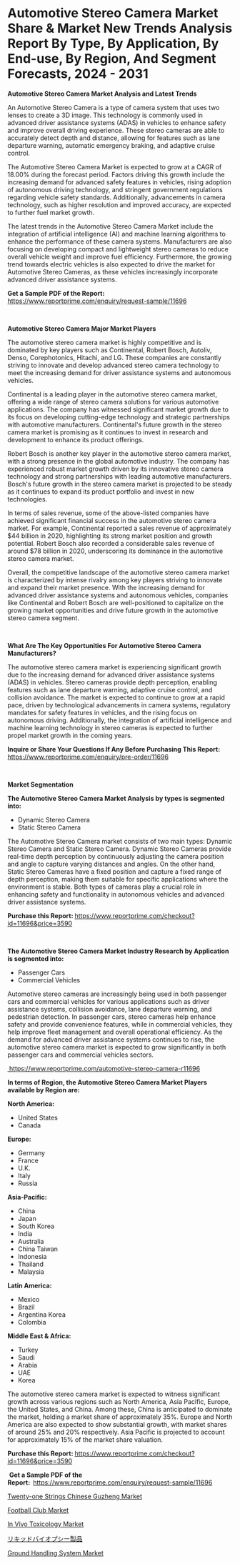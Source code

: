 <p><h1>Automotive Stereo Camera Market Share & Market New Trends Analysis Report By Type, By Application, By End-use, By Region, And Segment Forecasts, 2024 - 2031</h1></p><p><strong>Automotive Stereo Camera Market Analysis and Latest Trends</strong></p>
<p><p>An Automotive Stereo Camera is a type of camera system that uses two lenses to create a 3D image. This technology is commonly used in advanced driver assistance systems (ADAS) in vehicles to enhance safety and improve overall driving experience. These stereo cameras are able to accurately detect depth and distance, allowing for features such as lane departure warning, automatic emergency braking, and adaptive cruise control.</p><p>The Automotive Stereo Camera Market is expected to grow at a CAGR of 18.00% during the forecast period. Factors driving this growth include the increasing demand for advanced safety features in vehicles, rising adoption of autonomous driving technology, and stringent government regulations regarding vehicle safety standards. Additionally, advancements in camera technology, such as higher resolution and improved accuracy, are expected to further fuel market growth.</p><p>The latest trends in the Automotive Stereo Camera Market include the integration of artificial intelligence (AI) and machine learning algorithms to enhance the performance of these camera systems. Manufacturers are also focusing on developing compact and lightweight stereo cameras to reduce overall vehicle weight and improve fuel efficiency. Furthermore, the growing trend towards electric vehicles is also expected to drive the market for Automotive Stereo Cameras, as these vehicles increasingly incorporate advanced driver assistance systems.</p></p>
<p><strong>Get a Sample PDF of the Report:&nbsp;</strong> <a href="https://www.reportprime.com/enquiry/request-sample/11696">https://www.reportprime.com/enquiry/request-sample/11696</a></p>
<p>&nbsp;</p>
<p><strong>Automotive Stereo Camera Major Market Players</strong></p>
<p><p>The automotive stereo camera market is highly competitive and is dominated by key players such as Continental, Robert Bosch, Autoliv, Denso, Corephotonics, Hitachi, and LG. These companies are constantly striving to innovate and develop advanced stereo camera technology to meet the increasing demand for driver assistance systems and autonomous vehicles.</p><p>Continental is a leading player in the automotive stereo camera market, offering a wide range of stereo camera solutions for various automotive applications. The company has witnessed significant market growth due to its focus on developing cutting-edge technology and strategic partnerships with automotive manufacturers. Continental's future growth in the stereo camera market is promising as it continues to invest in research and development to enhance its product offerings.</p><p>Robert Bosch is another key player in the automotive stereo camera market, with a strong presence in the global automotive industry. The company has experienced robust market growth driven by its innovative stereo camera technology and strong partnerships with leading automotive manufacturers. Bosch's future growth in the stereo camera market is projected to be steady as it continues to expand its product portfolio and invest in new technologies.</p><p>In terms of sales revenue, some of the above-listed companies have achieved significant financial success in the automotive stereo camera market. For example, Continental reported a sales revenue of approximately $44 billion in 2020, highlighting its strong market position and growth potential. Robert Bosch also recorded a considerable sales revenue of around $78 billion in 2020, underscoring its dominance in the automotive stereo camera market.</p><p>Overall, the competitive landscape of the automotive stereo camera market is characterized by intense rivalry among key players striving to innovate and expand their market presence. With the increasing demand for advanced driver assistance systems and autonomous vehicles, companies like Continental and Robert Bosch are well-positioned to capitalize on the growing market opportunities and drive future growth in the automotive stereo camera segment.</p></p>
<p>&nbsp;</p>
<p><strong>What Are The Key Opportunities For Automotive Stereo Camera Manufacturers?</strong></p>
<p><p>The automotive stereo camera market is experiencing significant growth due to the increasing demand for advanced driver assistance systems (ADAS) in vehicles. Stereo cameras provide depth perception, enabling features such as lane departure warning, adaptive cruise control, and collision avoidance. The market is expected to continue to grow at a rapid pace, driven by technological advancements in camera systems, regulatory mandates for safety features in vehicles, and the rising focus on autonomous driving. Additionally, the integration of artificial intelligence and machine learning technology in stereo cameras is expected to further propel market growth in the coming years.</p></p>
<p><strong>Inquire or Share Your Questions If Any Before Purchasing This Report:</strong> <a href="https://www.reportprime.com/enquiry/pre-order/11696">https://www.reportprime.com/enquiry/pre-order/11696</a></p>
<p>&nbsp;</p>
<p><strong>Market Segmentation</strong></p>
<p><strong>The Automotive Stereo Camera Market Analysis by types is segmented into:</strong></p>
<p><ul><li>Dynamic Stereo Camera</li><li>Static Stereo Camera</li></ul></p>
<p><p>The Automotive Stereo Camera market consists of two main types: Dynamic Stereo Camera and Static Stereo Camera. Dynamic Stereo Cameras provide real-time depth perception by continuously adjusting the camera position and angle to capture varying distances and angles. On the other hand, Static Stereo Cameras have a fixed position and capture a fixed range of depth perception, making them suitable for specific applications where the environment is stable. Both types of cameras play a crucial role in enhancing safety and functionality in autonomous vehicles and advanced driver assistance systems.</p></p>
<p><strong>Purchase this Report:&nbsp;</strong><a href="https://www.reportprime.com/checkout?id=11696&price=3590">https://www.reportprime.com/checkout?id=11696&price=3590</a></p>
<p>&nbsp;</p>
<p><strong>The Automotive Stereo Camera Market Industry Research by Application is segmented into:</strong></p>
<p><ul><li>Passenger Cars</li><li>Commercial Vehicles</li></ul></p>
<p><p>Automotive stereo cameras are increasingly being used in both passenger cars and commercial vehicles for various applications such as driver assistance systems, collision avoidance, lane departure warning, and pedestrian detection. In passenger cars, stereo cameras help enhance safety and provide convenience features, while in commercial vehicles, they help improve fleet management and overall operational efficiency. As the demand for advanced driver assistance systems continues to rise, the automotive stereo camera market is expected to grow significantly in both passenger cars and commercial vehicles sectors.</p></p>
<p><a href="https://www.reportprime.com/automotive-stereo-camera-r11696">&nbsp;https://www.reportprime.com/automotive-stereo-camera-r11696</a></p>
<p><strong>In terms of Region, the Automotive Stereo Camera Market Players available by Region are:</strong></p>
<p>
    <p> <strong> North America: </strong>
        <ul>
            <li>United States</li>
            <li>Canada</li>
        </ul>
        </p> 
    <p> <strong> Europe: </strong>
        <ul>
            <li>Germany</li>
            <li>France</li>
            <li>U.K.</li>
            <li>Italy</li>
            <li>Russia</li>
        </ul>
        </p> 
    <p> <strong> Asia-Pacific: </strong>
        <ul>
            <li>China</li>
            <li>Japan</li>
            <li>South Korea</li>
            <li>India</li>
            <li>Australia</li>
            <li>China Taiwan</li>
            <li>Indonesia</li>
            <li>Thailand</li>
            <li>Malaysia</li>
        </ul>
        </p> 
    <p> <strong> Latin America: </strong>
        <ul>
            <li>Mexico</li>
            <li>Brazil</li>
            <li>Argentina Korea</li>
            <li>Colombia</li>
        </ul>
        </p> 
    <p> <strong> Middle East & Africa: </strong>
        <ul>
            <li>Turkey</li>
            <li>Saudi</li>
            <li>Arabia</li>
            <li>UAE</li>
            <li>Korea</li>
        </ul>
    </p>
    </p>
<p><p>The automotive stereo camera market is expected to witness significant growth across various regions such as North America, Asia Pacific, Europe, the United States, and China. Among these, China is anticipated to dominate the market, holding a market share of approximately 35%. Europe and North America are also expected to show substantial growth, with market shares of around 25% and 20% respectively. Asia Pacific is projected to account for approximately 15% of the market share valuation.</p></p>
<p><strong>Purchase this Report: </strong><a href="https://www.reportprime.com/checkout?id=11696&price=3590">https://www.reportprime.com/checkout?id=11696&price=3590</a></p>
<p>&nbsp;<strong>Get a Sample PDF of the Report:&nbsp;&nbsp;</strong><a href="https://www.reportprime.com/enquiry/request-sample/11696">https://www.reportprime.com/enquiry/request-sample/11696</a></p>
<p><strong></strong></p>
<p><p><a href="https://medium.com/@brennakessler/insights-into-the-twenty-one-strings-chinese-guzheng-industry-market-financial-status-market-45baeb10bb7e">Twenty-one Strings Chinese Guzheng Market</a></p><p><a href="https://issuu.com/reportprime-2/docs/football-club-market-size-2030.pptx">Football Club Market</a></p><p><a href="https://www.linkedin.com/pulse/vivo-toxicology-market-overview-global-trends-future-demwc">In Vivo Toxicology Market</a></p><p><a href="https://medium.com/@jerrycurtis23/%E3%82%B0%E3%83%AD%E3%83%BC%E3%83%90%E3%83%AB%E3%81%AA%E6%B6%B2%E4%BD%93%E7%94%9F%E6%A4%9C%E8%A3%BD%E5%93%81%E5%B8%82%E5%A0%B4-%E8%A3%BD%E5%93%81%E3%82%BF%E3%82%A4%E3%83%97-ctcs-ctdna-%E3%82%A8%E3%82%AF%E3%82%BD%E3%82%BD%E3%83%BC%E3%83%A0-%E3%82%A8%E3%83%B3%E3%83%89%E3%83%A6%E3%83%BC%E3%82%B6%E3%83%BC-%E5%9C%B0%E5%9F%9F%E3%81%AB%E7%84%A6%E7%82%B9%E3%82%92%E5%BD%93%E3%81%A6%E3%81%9F%E5%88%86%E6%9E%90%E3%81%A8%E4%BA%88%E6%B8%AC-2024%E5%B9%B4-2031%E5%B9%B4-ec0d1d81d403">リキッドバイオプシー製品</a></p><p><a href="https://www.linkedin.com/pulse/ground-handling-system-market-global-insights-sales-trends-gokef">Ground Handling System Market</a></p></p>